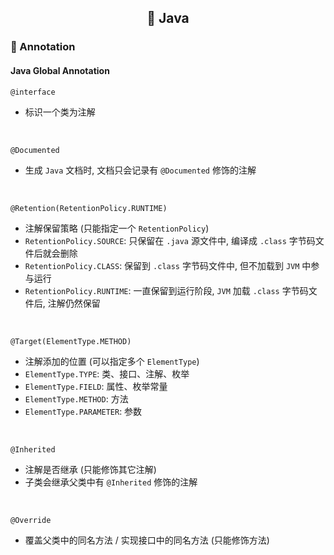 <h2 align="center">📔 Java</h2>

### 📑 Annotation

#### Java Global Annotation

```
@interface
```

* 标识一个类为注解

<br/>

```
@Documented
```

* 生成 `Java` 文档时, 文档只会记录有 `@Documented` 修饰的注解

<br/>

```
@Retention(RetentionPolicy.RUNTIME)
```

* 注解保留策略 (只能指定一个 `RetentionPolicy`)
* `RetentionPolicy.SOURCE`: 只保留在 `.java` 源文件中, 编译成 `.class` 字节码文件后就会删除
* `RetentionPolicy.CLASS`: 保留到 `.class` 字节码文件中, 但不加载到 `JVM` 中参与运行
* `RetentionPolicy.RUNTIME`: 一直保留到运行阶段, `JVM` 加载 `.class` 字节码文件后, 注解仍然保留

<br/>

```
@Target(ElementType.METHOD)
```

* 注解添加的位置 (可以指定多个 `ElementType`)
* `ElementType.TYPE`: 类、接口、注解、枚举
* `ElementType.FIELD`: 属性、枚举常量
* `ElementType.METHOD`: 方法
* `ElementType.PARAMETER`: 参数

<br/>

```
@Inherited
```

* 注解是否继承 (只能修饰其它注解)
* 子类会继承父类中有 `@Inherited` 修饰的注解

<br/>

```
@Override
```

* 覆盖父类中的同名方法 / 实现接口中的同名方法 (只能修饰方法)
